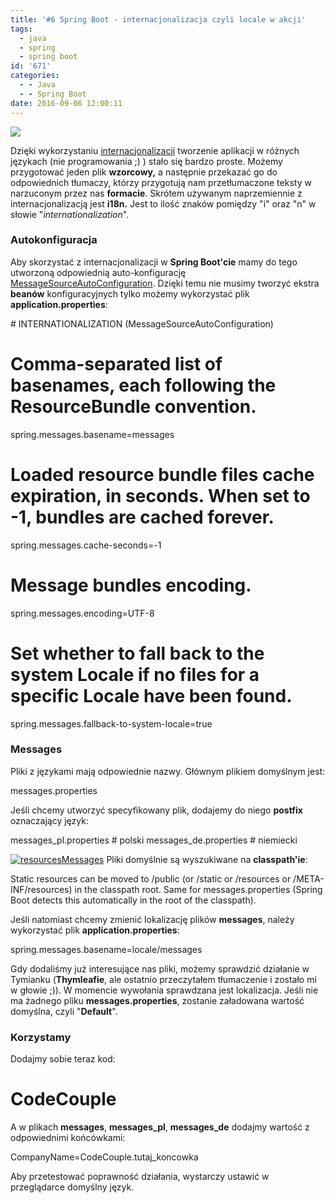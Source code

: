 ```yaml
---
title: '#6 Spring Boot - internacjonalizacja czyli locale w akcji'
tags:
  - java
  - spring
  - spring boot
id: '671'
categories:
  - - Java
  - - Spring Boot
date: 2016-09-06 12:00:11
---
```


![](http://codecouple.pl/wp-content/uploads/2017/02/springBootArt.png)

Dzięki wykorzystaniu [internacjonalizacji](https://en.wikipedia.org/wiki/Internationalization_and_localization) tworzenie aplikacji w różnych językach (nie programowania ;) ) stało się bardzo proste. Możemy przygotować jeden plik **wzorcowy,** a następnie przekazać go do odpowiednich tłumaczy, którzy przygotują nam przetłumaczone teksty w narzuconym przez nas **formacie**. Skrótem używanym naprzemiennie z internacjonalizacją jest **i18n.** Jest to ilość znaków pomiędzy "i" oraz "n" w słowie "_internationalization_".
<!-- more -->
### Autokonfiguracja

Aby skorzystać z internacjonalizacji w **Spring Boot'cie** mamy do tego utworzoną odpowiednią auto-konfigurację [MessageSourceAutoConfiguration](http://docs.spring.io/spring-boot/docs/current/api/org/springframework/boot/autoconfigure/MessageSourceAutoConfiguration.html). Dzięki temu nie musimy tworzyć ekstra **beanów** konfiguracyjnych tylko możemy wykorzystać plik **application.properties**:

\# INTERNATIONALIZATION (MessageSourceAutoConfiguration)

# Comma-separated list of basenames, each following the ResourceBundle convention.
spring.messages.basename=messages

# Loaded resource bundle files cache expiration, in seconds. When set to -1, bundles are cached forever. 
spring.messages.cache-seconds=-1

# Message bundles encoding.
spring.messages.encoding=UTF-8

# Set whether to fall back to the system Locale if no files for a specific Locale have been found.
spring.messages.fallback-to-system-locale=true

### Messages

Pliki z językami mają odpowiednie nazwy. Głównym plikiem domyślnym jest:

messages.properties

Jeśli chcemy utworzyć specyfikowany plik, dodajemy do niego **postfix** oznaczający język:

messages\_pl.properties # polski
messages\_de.properties # niemiecki

[![resourcesMessages](http://codecouple.pl/wp-content/uploads/2016/08/resourcesMessages.png)](http://codecouple.pl/wp-content/uploads/2016/08/resourcesMessages.png) Pliki domyślnie są wyszukiwane na **classpath'ie**:

Static resources can be moved to /public (or /static or /resources or /META-INF/resources)
in the classpath root. Same for messages.properties (Spring Boot detects this automatically 
in the root of the classpath).

Jeśli natomiast chcemy zmienić lokalizację plików **messages**, należy wykorzystać plik **application.properties**:

spring.messages.basename=locale/messages

Gdy dodaliśmy już interesujące nas pliki, możemy sprawdzić działanie w Tymianku (**Thymleafie**, ale ostatnio przeczytałem tłumaczenie i zostało mi w głowie ;)). W momencie wywołania sprawdzana jest lokalizacja. Jeśli nie ma żadnego pliku **messages.properties**, zostanie załadowana wartość domyślna, czyli "**Default**".

### Korzystamy

Dodajmy sobie teraz kod:

<h1 th:text="#{CompanyName}">CodeCouple</h1>

A w plikach **messages**, **messages\_pl**, **messages\_de** dodajmy wartość z odpowiednimi końcówkami:

CompanyName=CodeCouple.tutaj\_koncowka

Aby przetestować poprawność działania, wystarczy ustawić w przeglądarce domyślny język.